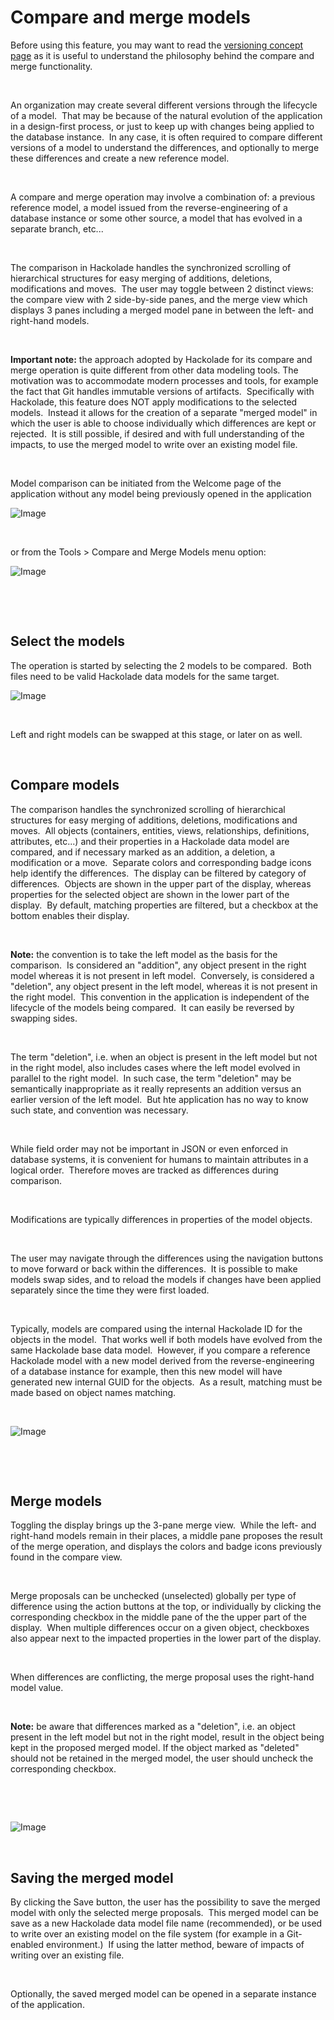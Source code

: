 # Compare and merge models

Before using this feature, you may want to read the [versioning concept page](<Versioning.md>) as it is useful to understand the philosophy behind the compare and merge functionality.&nbsp;

&nbsp;

An organization may create several different versions through the lifecycle of a model.&nbsp; That may be because of the natural evolution of the application in a design-first process, or just to keep up with changes being applied to the database instance.&nbsp; In any case, it is often required to compare different versions of a model to understand the differences, and optionally to merge these differences and create a new reference model.

&nbsp;

A compare and merge operation may involve a combination of: a previous reference model, a model issued from the reverse-engineering of a database instance or some other source, a model that has evolved in a separate branch, etc...

&nbsp;

The comparison in Hackolade handles the synchronized scrolling of hierarchical structures for easy merging of additions, deletions, modifications and moves.&nbsp; The user may toggle between 2 distinct views: the compare view with 2 side-by-side panes, and the merge view which displays 3 panes including a merged model pane in between the left- and right-hand models.

&nbsp;

**Important note:** the approach adopted by Hackolade for its compare and merge operation is quite different from other data modeling tools. The motivation was to accommodate modern processes and tools, for example the fact that Git handles immutable versions of artifacts.&nbsp; Specifically with Hackolade, this feature does NOT apply modifications to the selected models.&nbsp; Instead it allows for the creation of a separate "merged model" in which the user is able to choose individually which differences are kept or rejected.&nbsp; It is still possible, if desired and with full understanding of the impacts, to use the merged model to write over an existing model file.

&nbsp;

Model comparison can be initiated from the Welcome page of the application without any model being previously opened in the application

![Image](<lib/Welcome%20page%20with%20compare%20and%20merge%20models.png>)

&nbsp;

or from the Tools \> Compare and Merge Models menu option:

![Image](<lib/Tools%20-%20Compare%20and%20Merge%20Models.png>)

&nbsp;

&nbsp;

## Select the models

The operation is started by selecting the 2 models to be compared.&nbsp; Both files need to be valid Hackolade data models for the same target.

![Image](<lib/Compare%20and%20merge%20-%20model%20selection.png>)

&nbsp;

Left and right models can be swapped at this stage, or later on as well.

&nbsp;

## Compare models

The comparison handles the synchronized scrolling of hierarchical structures for easy merging of additions, deletions, modifications and moves.&nbsp; All objects (containers, entities, views, relationships, definitions, attributes, etc...) and their properties in a Hackolade data model are compared, and if necessary marked as an addition, a deletion, a modification or a move.&nbsp; Separate colors and corresponding badge icons help identify the differences.&nbsp; The display can be filtered by category of differences.&nbsp; Objects are shown in the upper part of the display, whereas properties for the selected object are shown in the lower part of the display.&nbsp; By default, matching properties are filtered, but a checkbox at the bottom enables their display.

&nbsp;

**Note:** the convention is to take the left model as the basis for the comparison.&nbsp; Is considered an "addition", any object present in the right model whereas it is not present in left model.&nbsp; Conversely, is considered a "deletion", any object present in the left model, whereas it is not present in the right model.&nbsp; This convention in the application is independent of the lifecycle of the models being compared.&nbsp; It can easily be reversed by swapping sides.

&nbsp;

The term "deletion", i.e. when an object is present in the left model but not in the right model, also includes cases where the left model evolved in parallel to the right model.&nbsp; In such case, the term "deletion" may be semantically inappropriate as it really represents an addition versus an earlier version of the left model.&nbsp; But hte application has no way to know such state, and convention was necessary.

&nbsp;

While field order may not be important in JSON or even enforced in database systems, it is convenient for humans to maintain attributes in a logical order.&nbsp; Therefore moves are tracked as differences during comparison. &nbsp;

&nbsp;

Modifications are typically differences in properties of the model objects.

&nbsp;

The user may navigate through the differences using the navigation buttons to move forward or back within the differences.&nbsp; It is possible to make models swap sides, and to reload the models if changes have been applied separately since the time they were first loaded. &nbsp;

&nbsp;

Typically, models are compared using the internal Hackolade ID for the objects in the model.&nbsp; That works well if both models have evolved from the same Hackolade base data model.&nbsp; However, if you compare a reference Hackolade model with a new model derived from the reverse-engineering of a database instance for example, then this new model will have generated new internal GUID for the objects.&nbsp; As a result, matching must be made based on object names matching.

&nbsp;

![Image](<lib/Compare%20and%20merge%20-%20compare%20view.png>)

&nbsp;

&nbsp;

## Merge models

Toggling the display brings up the 3-pane merge view.&nbsp; While the left- and right-hand models remain in their places, a middle pane proposes the result of the merge operation, and displays the colors and badge icons previously found in the compare view.

&nbsp;

Merge proposals can be unchecked (unselected) globally per type of difference using the action buttons at the top, or individually by clicking the corresponding checkbox in the middle pane of the the upper part of the display.&nbsp; When multiple differences occur on a given object, checkboxes also appear next to the impacted properties in the lower part of the display.

&nbsp;

When differences are conflicting, the merge proposal uses the right-hand model value.

&nbsp;

**Note:** be aware that differences marked as a "deletion", i.e. an object present in the left model but not in the right model, result in the object being kept in the proposed merged model. If the object marked as "deleted" should not be retained in the merged model, the user should uncheck the corresponding checkbox. &nbsp;

&nbsp;

&nbsp;

![Image](<lib/Compare%20and%20merge%20-%20merge%20view.png>)

&nbsp;

## Saving the merged model

By clicking the Save button, the user has the possibility to save the merged model with only the selected merge proposals.&nbsp; This merged model can be save as a new Hackolade data model file name (recommended), or be used to write over an existing model on the file system (for example in a Git-enabled environment.)&nbsp; If using the latter method, beware of impacts of writing over an existing file.

&nbsp;

Optionally, the saved merged model can be opened in a separate instance of the application.

